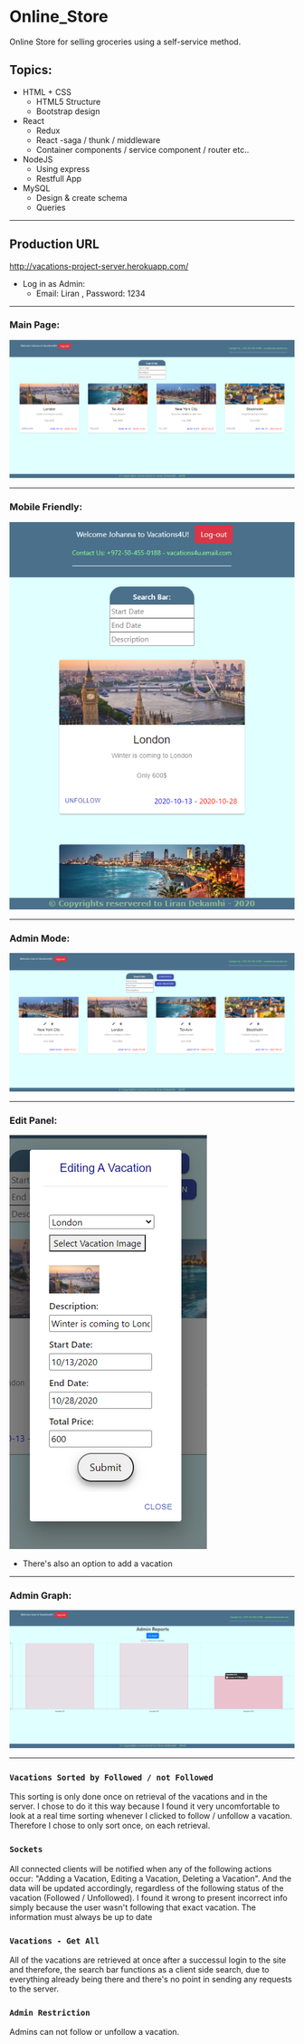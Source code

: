 # Online_Store

Online Store for selling groceries using a self-service method.

## Topics:

* HTML + CSS
  - HTML5 Structure
  - Bootstrap design
* React
  - Redux
  - React -saga / thunk / middleware
  - Container components / service component / router etc..
* NodeJS
  - Using express
  - Restfull App
* MySQL
  - Design & create schema
  - Queries

***

## Production URL

http://vacations-project-server.herokuapp.com/

* Log in as Admin:
  - Email: Liran , Password: 1234

***

### Main Page:

![mainPage](./mainPage.png)

***

### Mobile Friendly:

![mobileFriendly](./mobileFriendly.png)

***

### Admin Mode:
![adminMode](./adminMode.png)

***

### Edit Panel:
![editPanel](./editPanel.png)
* There's also an option to add a vacation

***

### Admin Graph:
![graph](./graph.png)

***

### `Vacations Sorted by Followed / not Followed`

This sorting is only done once on retrieval of the vacations and in the server. I chose to do it this way
because I found it very uncomfortable to look at a real time sorting whenever I clicked to follow / unfollow a vacation.
Therefore I chose to only sort once, on each retrieval.

### `Sockets`

All connected clients will be notified when any of the following actions occur: "Adding a Vacation, Editing a Vacation, Deleting a Vacation".
And the data will be updated accordingly, regardless of the following status of the vacation (Followed / Unfollowed).
I found it wrong to present incorrect info simply because the user wasn't following that exact vacation. The information must always be up to date

### `Vacations - Get All`

All of the vacations are retrieved at once after a successul login to the site and therefore, the search bar functions as a client side search,
due to everything already being there and there's no point in sending any requests to the server.

### `Admin Restriction`

Admins can not follow or unfollow a vacation.

